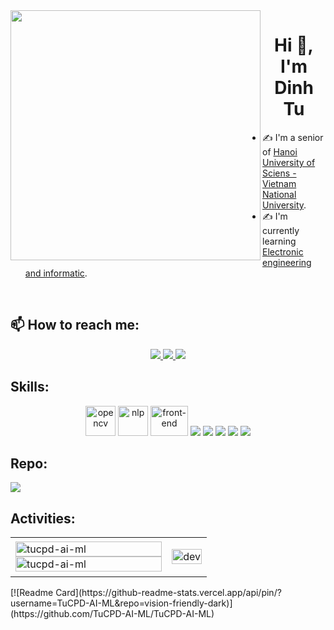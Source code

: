<img align="left" width="400" src="https://github.githubassets.com/images/modules/profile/profile-first-repo.svg">
<h1 align="center">Hi 👋, I'm Dinh Tu</h1>

- ✍ I'm a senior of [Hanoi University of Sciens - Vietnam National University](https://hus.vnu.edu.vn/).
- ✍ I'm currently learning [Electronic engineering and informatic](https://vatly.com.vn/nganh-dao-tao/tuyen-sinh-nganh-ky-thuat-dien-tu-va-tin-hoc/).

<br />

## 📫 How to reach me:

<p align="center">
  <a href="https://www.facebook.com/dinhtu2001" alt="Facebook">
    <img src="https://img.icons8.com/fluent/48/000000/facebook-new.png" target="_blank" />
  </a> 
  <a href="https://github.com/TuCPD-AI-ML" alt="Github">
    <img src="https://img.icons8.com/fluent/48/000000/github.png"/>
  </a> 
  <a href="chuphamdinhtu_t65@hus.edu.vn" alt="Email">
    <img src="https://img.icons8.com/fluent/48/000000/mailing.png"/>
  </a>
</p>

## Skills:
<p align="center">
  <img src="https://www.vectorlogo.zone/logos/opencv/opencv-icon.svg" alt="opencv" width="48" height="48"/> 
  <img src="https://cdn-icons-png.flaticon.com/512/10306/10306116.png" alt="nlp" width="48" height="48"/>
  <img src="https://e7.pngegg.com/pngimages/876/605/png-clipart-front-end-web-development-web-design-front-and-back-ends-web-developer-web-design-web-design-text.png" alt="front-end" width="60" height="48"/>
  <img src="https://img.icons8.com/color/48/000000/mysql-logo.png"/>
  <img src="https://img.icons8.com/fluent/48/000000/matlab.png"/>
  <img src="https://img.icons8.com/color/48/000000/github.png"/>
  <img src="https://img.icons8.com/color/48/000000/visual-studio-code-2019.png"/>
  <img src="https://img.icons8.com/dusk/48/000000/anaconda.png"/>
</p>

## Repo:
<a href="https://github.com/TuCPD-AI-ML/Computer-Vision">
  <img align="center" src="https://github-readme-stats.anuraghazra1.vercel.app/api/pin/?username=TuCPD-AI-ML&repo=Computer-Vision&theme=vision-friendly-dark" />
</a>

## Activities:

<table style="width:100%;">
  <tr>
    <td>
      <img src="https://github-readme-stats.vercel.app/api/top-langs/?username=tucpd-ai-ml&bg_color=FFFFFF00&text_color=179fa3&layout=compact&hide=CSS&langs_count=10&custom_title=Top%20ngôn%20ngữ%20được%20dùng" alt="tucpd-ai-ml" width="100%"/>
      <img src="https://github-readme-stats.vercel.app/api?username=tucpd-ai-ml&bg_color=FFFFFF00&text_color=179fa3&show_icons=true&count_private=true&include_all_commits=true&custom_title=Hoạt%20động%20trên%20Github" alt="tucpd-ai-ml" width="100%"/>
    </td>
    <td>
      <p align="center"> 
        <img src="https://cdn.dribbble.com/users/1059583/screenshots/4171367/coding-freak.gif" alt="dev" width="100%"/>
      </p>
    </td>
  </tr>
</table>
[![Readme Card](https://github-readme-stats.vercel.app/api/pin/?username=TuCPD-AI-ML&repo=vision-friendly-dark)](https://github.com/TuCPD-AI-ML/TuCPD-AI-ML)
